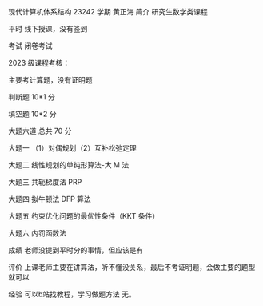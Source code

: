 现代计算机体系结构
23242 学期 黄正海
简介
研究生数学类课程

平时
线下授课，没有签到

考试
闭卷考试

2023 级课程考核：

主要考计算题，没有证明题

判断题 10*1 分

填空题 10*2 分

大题六道 总共 70 分

大题一 （1）对偶规划（2）互补松弛定理

大题二 线性规划的单纯形算法-大 M 法

大题三 共轭梯度法 PRP

大题四 拟牛顿法 DFP 算法

大题五 约束优化问题的最优性条件（KKT 条件）

大题六 内罚函数法

成绩
老师没提到平时分的事情，但应该是有

评价
上课老师主要在讲算法，听不懂没关系，最后不考证明题，会做主要的题型就可以

经验
可以b站找教程，学习做题方法
无。
